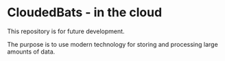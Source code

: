 # CloudedBats - in the cloud

This repository is for future development.

The purpose is to use modern technology for storing and processing large amounts of data.
